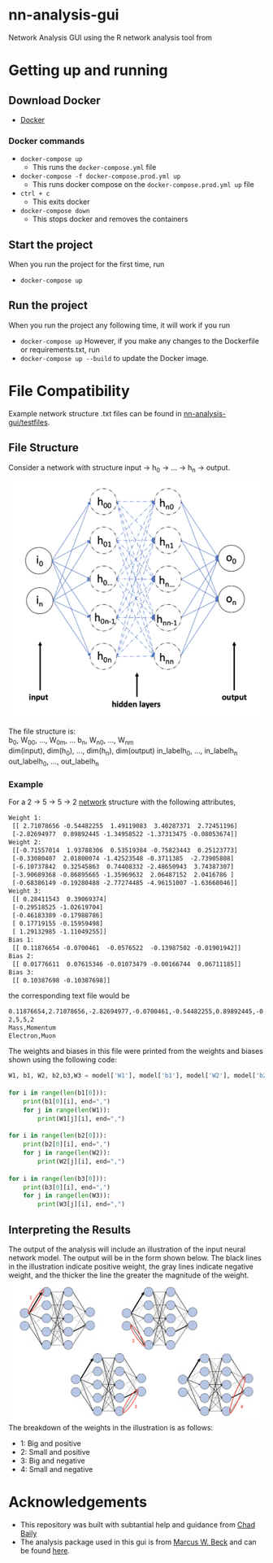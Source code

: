 # nn-analysis-gui

Network Analysis GUI using the R network analysis tool from

# Getting up and running

## Download Docker

- [Docker](https://www.docker.com/get-started)

### Docker commands

- `docker-compose up`
  - This runs the `docker-compose.yml` file
- `docker-compose -f docker-compose.prod.yml up`
  - This runs docker compose on the `docker-compose.prod.yml up` file
- `ctrl + c`
  - This exits docker
- `docker-compose down`
  - This stops docker and removes the containers

## Start the project
When you run the project for the first time, run 
- `docker-compose up`

## Run the project 
When you run the project any following time, it will work if you run
- `docker-compose up`
However, if you make any changes to the Dockerfile or requirements.txt, run 
- `docker-compose up --build`
to update the Docker image. 

# File Compatibility
Example network structure .txt files can be found in [nn-analysis-gui/testfiles](https://github.com/acuddeback/nn-analysis-gui/tree/master/testfiles). 

## File Structure
Consider a network with structure input &rarr; h<sub>0</sub> &rarr; ... &rarr; h<sub>n</sub> &rarr; output. 

![Graph of a genearl neural ntwork of the descibed structure](./static/general_net.png)

The file structure is: \
b<sub>0</sub>, W<sub>00</sub>, ..., W<sub>0m</sub>, ... b<sub>n</sub>, W<sub>n0</sub>, ..., W<sub>nm</sub> \
dim(input), dim(h<sub>0</sub>), ..., dim(h<sub>n</sub>), dim(output)
in_labelh<sub>0</sub>, ..., in_labelh<sub>n</sub> \
out_labelh<sub>0</sub>, ..., out_labelh<sub>n</sub>

### Example
For a 2 &rarr; 5 &rarr; 5 &rarr; 2 [network](https://github.com/neu-physics/leptonIdentificationNN/blob/master/network_files/leptonIdNN_E2P2Dec.ipynb) structure with the following attributes,
```
Weight 1: 
 [[ 2.71078656 -0.54482255  1.49119083  3.40287371  2.72451196]
 [-2.82694977  0.89892445 -1.34958522 -1.37313475 -0.08053674]]
Weight 2: 
 [[-0.71557014  1.93788306  0.53519384 -0.75823443  0.25123773]
 [-0.33080407  2.01800074 -1.42523548 -0.3711385  -2.73905808]
 [-6.10737842  0.32545863  0.74408332 -2.48650943  3.74387307]
 [-3.90689368 -0.86895665 -1.35969632  2.06487152  2.0416786 ]
 [-0.68386149 -0.19280488 -2.77274485 -4.96151007 -1.63668046]]
Weight 3: 
 [[ 0.28411543  0.39069374]
 [-0.29518525 -1.02619704]
 [-0.46183389 -0.17988786]
 [ 0.17719155 -0.15959498]
 [ 1.29132985 -1.11049255]]
Bias 1: 
 [[ 0.11876654 -0.0700461  -0.0576522  -0.13987502 -0.01901942]]
Bias 2: 
 [[ 0.01776611  0.07615346 -0.01073479 -0.00166744  0.06711185]]
Bias 3: 
 [[ 0.10387698 -0.10387698]]
```
the corresponding text file would be
``` 
0.11876654,2.71078656,-2.82694977,-0.0700461,-0.54482255,0.89892445,-0.0576522,1.49119083,-1.34958522,-0.13987502,3.40287371,-1.37313475,-0.01901942,2.72451196,-0.08053674,0.01776611,-0.71557014,-0.33080407,-6.10737842,-3.90689368,-0.68386149,0.07615346,1.93788306,2.01800074,0.32545863,-0.86895665,-0.19280488,-0.01073479,0.53519384,-1.42523548,0.74408332,-1.35969632,-2.77274485,-0.00166744,-0.75823443,-0.3711385,-2.48650943,2.06487152,-4.96151007,0.06711185,0.25123773,-2.73905808,3.74387307,2.0416786,-1.63668046,0.10387698,0.28411543,-0.29518525,-0.46183389,0.17719155,1.29132985,-0.10387698,0.39069374,-1.02619704,-0.17988786,-0.15959498,-1.11049255
2,5,5,2
Mass,Momentum
Electron,Muon
```

The weights and biases in this file were printed from the weights and biases shown using the following code:
``` python
W1, b1, W2, b2,b3,W3 = model['W1'], model['b1'], model['W2'], model['b2'],model['b3'],model["W3"]

for i in range(len(b1[0])):
    print(b1[0][i], end=",")
    for j in range(len(W1)):
        print(W1[j][i], end=",")

for i in range(len(b2[0])):
    print(b2[0][i], end=",")
    for j in range(len(W2)):
        print(W2[j][i], end=",")
        
for i in range(len(b3[0])):
    print(b3[0][i], end=",")
    for j in range(len(W3)):
        print(W3[j][i], end=",")

```

## Interpreting the Results

The output of the analysis will include an illustration of the input neural network model. The output will be in the form shown below. The black lines in the illustration indicate positive weight, the gray lines indicate negative weight, and the thicker the line the greater the magnitude of the weight.
![network analysis output example](./static/output_breakdown.png)
The breakdown of the weights in the illustration is as follows:
- 1: Big and positive
- 2: Small and positive
- 3: Big and negative
- 4: Small and negative

# Acknowledgements
- This repository was built with subtantial help and guidance from [Chad Baily](https://github.com/chadbaily)
- The analysis package used in this gui is from [Marcus W. Beck](https://github.com/fawda123) and can be found [here](https://github.com/fawda123/NeuralNetTools).